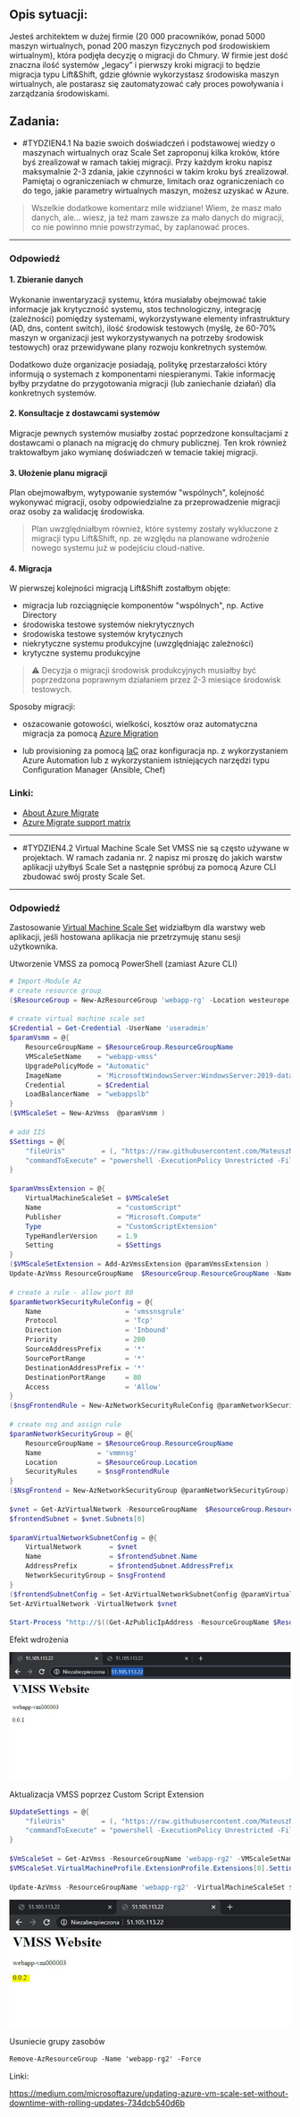 ## Opis sytuacji:
Jesteś architektem w dużej firmie (20 000 pracowników, ponad 5000 maszyn wirtualnych, ponad 200 maszyn fizycznych pod środowiskiem wirtualnym), która podjęła decyzję o migracji do Chmury. W firmie jest dość znaczna ilość systemów „legacy” i pierwszy kroki migracji to będzie migracja typu Lift&Shift, gdzie głównie wykorzystasz środowiska maszyn wirtualnych, ale postarasz się zautomatyzować cały proces powoływania i zarządzania środowiskami.

## Zadania:
- #TYDZIEN4.1 Na bazie swoich doświadczeń i podstawowej wiedzy o maszynach wirtualnych oraz Scale Set zaproponuj kilka kroków, które byś zrealizował w ramach takiej migracji. Przy każdym kroku napisz maksymalnie 2-3 zdania, jakie czynności w takim kroku byś zrealizował.
Pamiętaj o ograniczeniach w chmurze, limitach oraz ograniczeniach co do tego, jakie parametry wirtualnych maszyn, możesz uzyskać w Azure.

> Wszelkie dodatkowe komentarz mile widziane! Wiem, że masz mało danych, ale… wiesz, ja też mam zawsze za mało danych do migracji, co nie powinno mnie powstrzymać, by zaplanować proces.

---

### Odpowiedź

#### 1. Zbieranie danych

Wykonanie inwentaryzacji systemu, która musiałaby obejmować takie informacje jak krytyczność systemu, stos technologiczny, integrację (zależności) pomiędzy systemami, wykorzystywane elementy infrastruktury (AD, dns, content switch), ilość środowisk testowych (myślę, że 60-70% maszyn w organizacji jest wykorzystywanych na potrzeby środowisk testowych) oraz przewidywane plany rozwoju konkretnych systemów.

Dodatkowo duże organizacje posiadają, politykę przestarzałości który informują o systemach z komponentami niespieranymi. Takie informację byłby przydatne do przygotowania migracji (lub zaniechanie działań) dla konkretnych systemów.

#### 2. Konsultacje z dostawcami systemów

Migracje pewnych systemów musiałby zostać poprzedzone konsultacjami z dostawcami  o planach na migrację do chmury publicznej. Ten krok również traktowałbym jako wymianę doświadczeń w temacie takiej migracji.

#### 3. Ułożenie planu migracji

Plan obejmowałbym, wytypowanie systemów "wspólnych", kolejność wykonywać migracji, osoby odpowiedzialne za przeprowadzenie migracji oraz osoby za walidację środowiska.

> Plan uwzględniałbym również, które systemy zostały wykluczone z migracji typu Lift&Shift, np. ze względu na planowane wdrożenie nowego systemu już w podejściu cloud-native.

#### 4. Migracja

W pierwszej kolejności migracją Lift&Shift zostałbym objęte:
- migracja lub rozciągnięcie komponentów "wspólnych", np. Active Directory
- środowiska testowe systemów niekrytycznych
- środowiska testowe systemów krytycznych
- niekrytyczne systemu produkcyjne (uwzględniając zależności)
- krytyczne systemu produkcyjne

> ⚠️ Decyzja o migracji środowisk produkcyjnych musiałby być poprzedzona poprawnym działaniem przez 2-3 miesiące środowisk testowych.

Sposoby migracji:
   - oszacowanie gotowości, wielkości, kosztów oraz automatyczna migracja za pomocą [Azure Migration](https://azure.microsoft.com/en-us/services/azure-migrate/)

   - lub provisioning za pomocą [IaC](https://akademiapowershell.pl/2020/02/infrastracture-as-code-powershell/) oraz konfiguracja np. z wykorzystaniem Azure Automation lub z wykorzystaniem istniejących narzędzi typu Configuration Manager (Ansible, Chef)


### Linki:
- [About Azure Migrate](https://docs.microsoft.com/en-us/azure/migrate/migrate-services-overview)
- [Azure Migrate support matrix](https://docs.microsoft.com/en-us/azure/migrate/migrate-support-matrix)
---

- #TYDZIEN4.2 Virtual Machine Scale Set
VMSS nie są często używane w projektach. W ramach zadania nr. 2 napisz mi proszę do jakich warstw aplikacji użyłbyś Scale Set a następnie spróbuj za pomocą Azure CLI zbudować swój prosty Scale Set.

---

### Odpowiedź

Zastosowanie [Virtual Machine Scale Set](https://azure.microsoft.com/en-us/services/virtual-machine-scale-sets/) widziałbym dla warstwy web aplikacji, jeśli hostowana aplikacja nie przetrzymuję stanu sesji użytkownika.

Utworzenie VMSS za pomocą PowerShell (zamiast Azure CLI)

```powershell
# Import-Module Az
# create resource group
($ResourceGroup = New-AzResourceGroup 'webapp-rg' -Location westeurope)

# create virtual machine scale set
$Credential = Get-Credential -UserName 'useradmin'
$paramVsmm = @{
    ResourceGroupName = $ResourceGroup.ResourceGroupName
    VMScaleSetName    = "webapp-vmss"
    UpgradePolicyMode = "Automatic"
    ImageName         = 'MicrosoftWindowsServer:WindowsServer:2019-datacenter-smalldisk-g2:latest'
    Credential        = $Credential
    LoadBalancerName  = "webappslb"
}
($VMScaleSet = New-AzVmss  @paramVsmm )

# add IIS
$Settings = @{
    "fileUris"         = (, "https://raw.githubusercontent.com/MateuszNad/ArchitectAzure/master/04_Migracja/vmss-deploy-web.ps1");
    "commandToExecute" = "powershell -ExecutionPolicy Unrestricted -File vmss-deploy-web.ps1"
}

$paramVmssExtension = @{
    VirtualMachineScaleSet = $VMScaleSet
    Name                   = "customScript"
    Publisher              = "Microsoft.Compute"
    Type                   = "CustomScriptExtension"
    TypeHandlerVersion     = 1.9
    Setting                = $Settings
}
($VMScaleSetExtension = Add-AzVmssExtension @paramVmssExtension )
Update-AzVmss ResourceGroupName  $ResourceGroup.ResourceGroupName -Name $VMScaleSet.Name -VirtualMachineScaleSet $VMScaleSet

# create a rule - allow port 80
$paramNetworkSecurityRuleConfig = @{
    Name                     = 'vmssnsgrule'
    Protocol                 = 'Tcp'
    Direction                = 'Inbound'
    Priority                 = 200
    SourceAddressPrefix      = '*'
    SourcePortRange          = '*'
    DestinationAddressPrefix = '*'
    DestinationPortRange     = 80
    Access                   = 'Allow'
}
($nsgFrontendRule = New-AzNetworkSecurityRuleConfig @paramNetworkSecurityRuleConfig)

# create nsg and assign rule
$paramNetworkSecurityGroup = @{
    ResourceGroupName = $ResourceGroup.ResourceGroupName
    Name              = 'vmmnsg'
    Location          = $ResourceGroup.Location
    SecurityRules     = $nsgFrontendRule
}
($NsgFrontend = New-AzNetworkSecurityGroup @paramNetworkSecurityGroup)

$vnet = Get-AzVirtualNetwork -ResourceGroupName  $ResourceGroup.ResourceGroupName -Name 'webapp-vmss'
$frontendSubnet = $vnet.Subnets[0]

$paramVirtualNetworkSubnetConfig = @{
    VirtualNetwork       = $vnet
    Name                 = $frontendSubnet.Name
    AddressPrefix        = $frontendSubnet.AddressPrefix
    NetworkSecurityGroup = $nsgFrontend
}
($frontendSubnetConfig = Set-AzVirtualNetworkSubnetConfig @paramVirtualNetworkSubnetConfig)
Set-AzVirtualNetwork -VirtualNetwork $vnet

Start-Process "http://$((Get-AzPublicIpAddress -ResourceGroupName $ResourceGroup.ResourceGroupName).IpAddress)"
```

Efekt wdrożenia

![](deploy-1.jpg)

Aktualizacja VMSS poprzez Custom Script Extension

```powershell
$UpdateSettings = @{
    "fileUris"         = (, "https://raw.githubusercontent.com/MateuszNad/ArchitectAzure/master/04_Migracja/vmss-deploy-web.ps1");
    "commandToExecute" = "powershell -ExecutionPolicy Unrestricted -File vmss-deploy-web.ps1"
}

$VmScaleSet = Get-AzVmss -ResourceGroupName 'webapp-rg2' -VMScaleSetName 'webapp-vmss'
$VMScaleSet.VirtualMachineProfile.ExtensionProfile.Extensions[0].Settings = $UpdateSettings

Update-AzVmss -ResourceGroupName 'webapp-rg2' -VirtualMachineScaleSet $VMScaleSet -VMScaleSetName 'webapp-vmss'
```
![](deploy-2.jpg)

Usuniecie grupy zasobów

```ps
Remove-AzResourceGroup -Name 'webapp-rg2' -Force
```

Linki:

https://medium.com/microsoftazure/updating-azure-vm-scale-set-without-downtime-with-rolling-updates-734dcb540d6b
